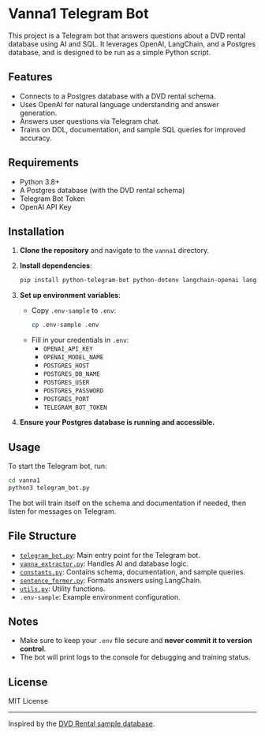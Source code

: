 # Vanna1 Telegram Bot

This project is a Telegram bot that answers questions about a DVD rental database using AI and SQL. It leverages OpenAI, LangChain, and a Postgres database, and is designed to be run as a simple Python script.

## Features

- Connects to a Postgres database with a DVD rental schema.
- Uses OpenAI for natural language understanding and answer generation.
- Answers user questions via Telegram chat.
- Trains on DDL, documentation, and sample SQL queries for improved accuracy.

## Requirements

- Python 3.8+
- A Postgres database (with the DVD rental schema)
- Telegram Bot Token
- OpenAI API Key

## Installation

1. **Clone the repository** and navigate to the `vanna1` directory.

2. **Install dependencies**:
    ```sh
    pip install python-telegram-bot python-dotenv langchain-openai langchain-core
    ```

3. **Set up environment variables**:

    - Copy `.env-sample` to `.env`:
      ```sh
      cp .env-sample .env
      ```
    - Fill in your credentials in `.env`:
      - `OPENAI_API_KEY`
      - `OPENAI_MODEL_NAME`
      - `POSTGRES_HOST`
      - `POSTGRES_DB_NAME`
      - `POSTGRES_USER`
      - `POSTGRES_PASSWORD`
      - `POSTGRES_PORT`
      - `TELEGRAM_BOT_TOKEN`

4. **Ensure your Postgres database is running and accessible.**

## Usage

To start the Telegram bot, run:

```sh
cd vanna1
python3 telegram_bot.py
```

The bot will train itself on the schema and documentation if needed, then listen for messages on Telegram.

## File Structure

- [`telegram_bot.py`](vanna1/telegram_bot.py): Main entry point for the Telegram bot.
- [`vanna_extractor.py`](vanna1/vanna_extractor.py): Handles AI and database logic.
- [`constants.py`](vanna1/constants.py): Contains schema, documentation, and sample queries.
- [`sentence_former.py`](vanna1/sentence_former.py): Formats answers using LangChain.
- [`utils.py`](vanna1/utils.py): Utility functions.
- `.env-sample`: Example environment configuration.

## Notes

- Make sure to keep your `.env` file secure and **never commit it to version control**.
- The bot will print logs to the console for debugging and training status.

## License

MIT License

---

Inspired by the [DVD Rental sample database](https://neon.com/postgresqltutorial/dvdrental.zip).